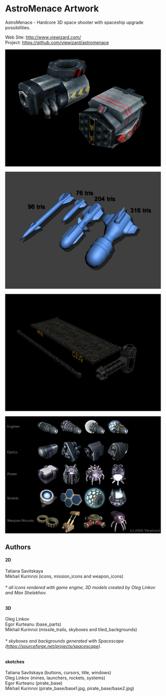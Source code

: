 # AstroMenace Artwork

AstroMenace - Hardcore 3D space shooter with spaceship upgrade possibilities.

Web Site: http://www.viewizard.com/</br>
Project: https://github.com/viewizard/astromenace

<p align="center">
  <img src="https://raw.githubusercontent.com/viewizard/astromenace-artwork/master/preview/preview1.jpg" alt="preview"/>
</p>
<p align="center">
  <img src="https://raw.githubusercontent.com/viewizard/astromenace-artwork/master/preview/preview2.jpg" alt="preview"/>
</p>
<p align="center">
  <img src="https://raw.githubusercontent.com/viewizard/astromenace-artwork/master/preview/preview3.jpg" alt="preview"/>
</p>
<p align="center">
  <img src="https://raw.githubusercontent.com/viewizard/astromenace-artwork/master/preview/preview4.jpg" alt="preview"/>
</p>

## Authors

#### 2D

Tatiana Savitskaya</br>
Mikhail Kurinnoi (icons, mission_icons and weapon_icons)
###### * all icons rendered with game engine, 3D models created by Oleg Linkov and Max Shelekhov.

#### 3D

Oleg Linkov</br>
Egor Kurteanu (base_parts)</br>
Mikhail Kurinnoi (missile_trails, skyboxes and tiled_backgrounds)
###### * skyboxes and backgrounds generated with Spacescape (https://sourceforge.net/projects/spacescape).

#### sketches
Tatiana Savitskaya (buttons, cursors, title, windows)</br>
Oleg Linkov (mines, launchers, rockets, systems)</br>
Egor Kurteanu (pirate_base)</br>
Mikhail Kurinnoi (pirate_base/base1.jpg, pirate_base/base2.jpg)

